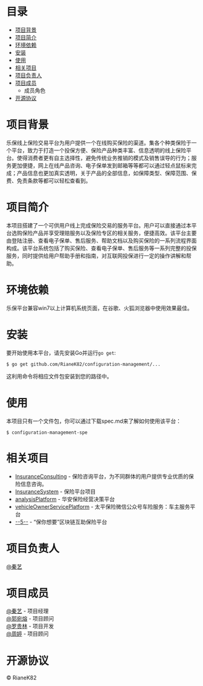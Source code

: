 # 目录
+ [项目背景](#jump)
+ [项目简介](#jump2)
+ [环境依赖](#jump3)
+ [安装](#jump4)
+ [使用](#jump5)
+ [相关项目](#jump6)
+ [项目负责人](#jump7)
+ [项目成员](#jump8)
  + 成员角色
+ [开源协议](#jump9)
# <span id="jump">项目背景</span>
乐保线上保险交易平台为用户提供一个在线购买保险的渠道。集各个种类保险于一个平台，致力于打造一个投保方便、保险产品种类丰富、信息透明的线上保险平台。使得消费者更有自主选择性，避免传统业务推销的模式及销售误导的行为；服务更加便捷，网上在线产品咨询、电子保单发到邮箱等等都可以通过轻点鼠标来完成；产品信息也更加真实透明，关于产品的全部信息，如保障类型、保障范围、保费、免责条款等都可以轻松查看到。
# <span id="jump2">项目简介</span>
本项目搭建了一个可供用户线上完成保险交易的服务平台。用户可以直接通过本平台选购保险产品并享受理赔服务以及保险专区的相关服务，便捷高效。该平台主要由登陆注册、查看电子保单、售后服务、帮助文档以及购买保险的一系列流程界面构成。该平台系统包括了购买保险、查看电子保单、售后服务等一系列完整的投保服务，同时提供给用户帮助手册和指南，对互联网投保进行一定的操作讲解和帮助。
# <span id="jump3">环境依赖</span>
乐保平台兼容win7以上计算机系统页面，在谷歌、火狐浏览器中使用效果最佳。
# <span id="jump4">安装</span>
要开始使用本平台，请先安装Go并运行<code>go get</code>:
<pre><code>$ go get github.com/RianeK82/configuration-management/...</code></pre>
这利用命令将相应文件包安装到您的路径中。
# <span id="jump5">使用</span>
本项目只有一个文件包，你可以通过下载spec.md来了解如何使用该平台：
<pre><code>$ configuration-management-spe</code></pre>
# <span id="jump6">相关项目</span>
+ [InsuranceConsulting](https://github.com/YangDanXia/InsuranceConsulting/pulls) - 保险咨询平台，为不同群体的用户提供专业优质的保险信息咨询。
+ [InsuranceSystem](https://github.com/TeaR0502/InsuranceSystem) - 保险平台项目
+ [analysisPlatform](https://github.com/940959221/analysisPlatform) - 华安保险经营决策平台
+ [vehicleOwnerServicePlatform](https://github.com/MoonHugh/vehicleOwnerServicePlatform) - 太平保险微信公众号车险服务：车主服务平台
+ [--5--](https://github.com/zsnkara/--5--) - “保你想要”区块链互助保险平台
# <span id="jump7">项目负责人</span>
[@秦艺](https://github.com/RianeK82)
# <span id="jump8">项目成员</span>
[@秦艺](https://github.com/RianeK82) - 项目经理<br>
[@郭宛熔](https://github.com/YanaGWR) - 项目顾问<br>
[@罗贵林](https://github.com/RianeK82) - 项目开发<br>
[@周婷](https://github.com/RianeK82) - 项目顾问<br>
# 开源协议<span id="jump9"></span>
© RianeK82
